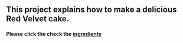 

## This project explains how to make a delicious Red Velvet cake.

#### Please click the check the [ingredients](ingredients.md)